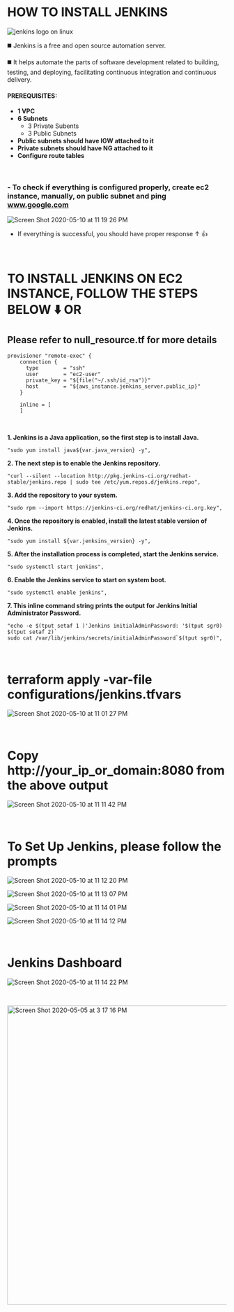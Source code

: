 # HOW TO INSTALL JENKINS 
![jenkins logo on linux](https://user-images.githubusercontent.com/63379120/81092043-a79ce400-8ec5-11ea-9e3e-b2b9b80b3c55.jpg)


:black_medium_square: Jenkins is a free and open source automation server.

:black_medium_square: It helps automate the parts of software development related to building, testing, and deploying,
 facilitating continuous integration and continuous delivery.


#### PREREQUISITES:
 
   - **1 VPC**
   - **6 Subnets**
     - 3 Private Subents
     - 3 Public Subnets
   - **Public subnets should have IGW attached to it** 
   - **Private subnets should have NG attached to it**
   - **Configure route tables**
   
  &nbsp;
  
  
  
   
    
  ### - To check if everything is configured properly, create ec2 instance, manually,  on public subnet and ping www.google.com
  


![Screen Shot 2020-05-10 at 11 19 26 PM](https://user-images.githubusercontent.com/63379120/81530456-86ede780-9326-11ea-93d7-1c1e42eccb22.png)

 - If everything is successful, you should have proper response &#8593;  :+1:
 
 
&nbsp;
# **TO INSTALL JENKINS ON EC2 INSTANCE, FOLLOW THE STEPS BELOW :arrow_down:** **OR**
## **Please refer to null_resource.tf for more details**

```HCL
provisioner "remote-exec" {
    connection {
      type        = "ssh"
      user        = "ec2-user"
      private_key = "${file("~/.ssh/id_rsa")}"
      host        = "${aws_instance.jenkins_server.public_ip}"
    }

    inline = [
    ]
```
&nbsp;


 
 **1. Jenkins is a Java application, so the first step is to install Java.**
 
 ```HCL
 "sudo yum install java${var.java_version} -y",
```

**2. The next step is to enable the Jenkins repository.**
 ```HCL
 "curl --silent --location http://pkg.jenkins-ci.org/redhat-stable/jenkins.repo | sudo tee /etc/yum.repos.d/jenkins.repo",
```

**3. Add the repository to your system.**
 ```HCL
 "sudo rpm --import https://jenkins-ci.org/redhat/jenkins-ci.org.key",
```

**4. Once the repository is enabled, install the latest stable version of Jenkins.**
  ```HCL
"sudo yum install ${var.jenksins_version} -y",
```

**5. After the installation process is completed, start the Jenkins service.**
  ```HCL
 "sudo systemctl start jenkins",
```

**6. Enable the Jenkins service to start on system boot.**
 ```HCL
"sudo systemctl enable jenkins",
```
**7. This inline command string prints the output for Jenkins Initial Administrator Password.**
 ```HCL
"echo -e $(tput setaf 1 )'Jenkins initialAdminPassword: '$(tput sgr0) $(tput setaf 2)`
sudo cat /var/lib/jenkins/secrets/initialAdminPassword`$(tput sgr0)",
```



&nbsp;



# terraform apply -var-file configurations/jenkins.tfvars

![Screen Shot 2020-05-10 at 11 01 27 PM](https://user-images.githubusercontent.com/63379120/81530666-ee0b9c00-9326-11ea-8452-421c845fbf0e.png)



&nbsp;
# Copy **http://your_ip_or_domain:8080** from the above output


![Screen Shot 2020-05-10 at 11 11 42 PM](https://user-images.githubusercontent.com/63379120/81530766-201cfe00-9327-11ea-8b4d-212af1e6f4ad.png)






&nbsp;


# **To Set Up Jenkins, please follow the prompts**

![Screen Shot 2020-05-10 at 11 12 20 PM](https://user-images.githubusercontent.com/63379120/81530793-2f9c4700-9327-11ea-9f47-39221962f8f8.png)

![Screen Shot 2020-05-10 at 11 13 07 PM](https://user-images.githubusercontent.com/63379120/81530801-33c86480-9327-11ea-95f6-b286d8c0cbc2.png)

![Screen Shot 2020-05-10 at 11 14 01 PM](https://user-images.githubusercontent.com/63379120/81530806-36c35500-9327-11ea-9c84-27aeb319f0fd.png)

![Screen Shot 2020-05-10 at 11 14 12 PM](https://user-images.githubusercontent.com/63379120/81530814-39be4580-9327-11ea-9089-f1e7e83ed1f2.png)






&nbsp;

# Jenkins Dashboard

![Screen Shot 2020-05-10 at 11 14 22 PM](https://user-images.githubusercontent.com/63379120/81530840-45117100-9327-11ea-9233-c9a03bad5217.png)

&nbsp;




<img width="685" alt="Screen Shot 2020-05-05 at 3 17 16 PM" src="https://user-images.githubusercontent.com/63379120/81111983-8cd96800-8ee3-11ea-9dc5-b69ce26993f7.png">

